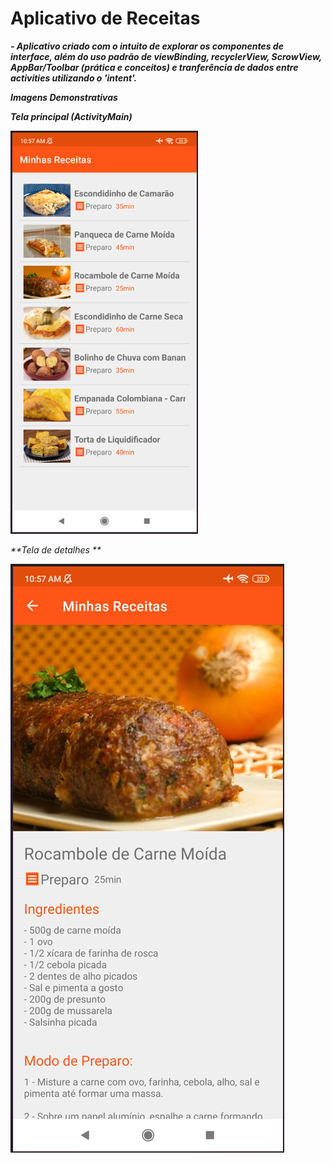 # Aplicativo de Receitas 

_**- Aplicativo criado com o intuito de explorar os componentes de interface, além do uso padrão de viewBinding, recyclerView, ScrowView, AppBar/Toolbar (prática e conceitos) e tranferência de dados entre activities utilizando o 'intent'.**_

_**Imagens Demonstrativas**_


_**Tela principal (ActivityMain)**_

<img src="https://github.com/SAANDRIN/ImagensConjunto/blob/main/receitas.png?raw=true" width="300"/>

_**Tela de detalhes **_

![Rocambole de carne](https://github.com/SAANDRIN/ImagensConjunto/blob/main/rocambole%20de%20carne%201.png)

